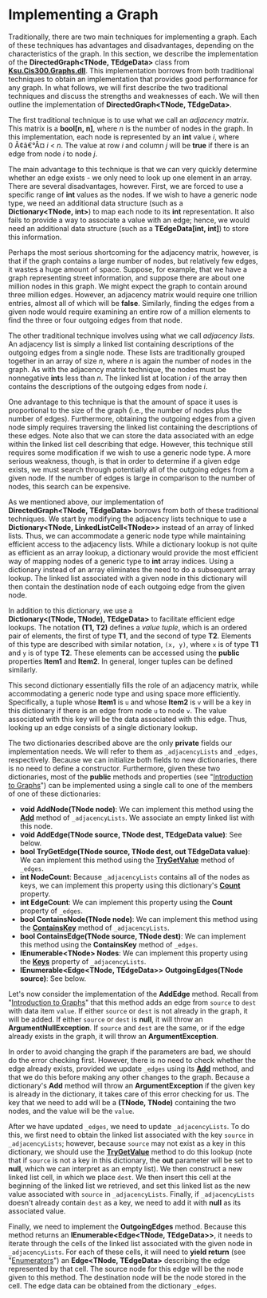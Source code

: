 # Implementing a Graph

Traditionally, there are two main techniques for implementing a graph.
Each of these techniques has advantages and disadvantages, depending on
the characteristics of the graph. In this section, we describe the
implementation of the **DirectedGraph\<TNode, TEdgeData\>** class
from [**Ksu.Cis300.Graphs.dll**](Ksu.Cis300.Graphs.dll). This
implementation borrows from both traditional techniques to obtain an
implementation that provides good performance for any graph. In what
follows, we will first describe the two traditional techniques and
discuss the strengths and weaknesses of each. We will then outline the
implementation of **DirectedGraph\<TNode, TEdgeData\>**.

The first traditional technique is to use what we call an *adjacency
matrix*. This matrix is a **bool\[n, n\]**, where *n* is the number
of nodes in the graph. In this implementation, each node is represented
by an **int** value *i*, where 0 Ã¢â€°Â¤ *i* \< *n*. The
value at row *i* and column *j* will be **true** if there is an edge
from node *i* to node *j*.

The main advantage to this technique is that we can very quickly
determine whether an edge exists - we only need to look up one element
in an array. There are several disadvantages, however. First, we are
forced to use a specific range of **int** values as the nodes. If we
wish to have a generic node type, we need an additional data structure
(such as a **Dictionary\<TNode, int\>**) to map each node to its
**int** representation. It also fails to provide a way to associate a
value with an edge; hence, we would need an additional data structure
(such as a **TEdgeData\[int, int\]**) to store this information.

Perhaps the most serious shortcoming for the adjacency matrix, however,
is that if the graph contains a large number of nodes, but relatively
few edges, it wastes a huge amount of space. Suppose, for example, that
we have a graph representing street information, and suppose there are
about one million nodes in this graph. We might expect the graph to
contain around three million edges. However, an adjacency matrix would
require one trillion entries, almost all of which will be **false**.
Similarly, finding the edges from a given node would require examining
an entire row of a million elements to find the three or four outgoing
edges from that node.

The other traditional technique involves using what we call *adjacency
lists*. An adjacency list is simply a linked list containing
descriptions of the outgoing edges from a single node. These lists are
traditionally grouped together in an array of size *n*, where *n* is
again the number of nodes in the graph. As with the adjacency matrix
technique, the nodes must be nonnegative **int**s less than *n*. The
linked list at location *i* of the array then contains the descriptions
of the outgoing edges from node *i*.

One advantage to this technique is that the amount of space it uses is
proportional to the size of the graph (i.e., the number of nodes plus
the number of edges). Furthermore, obtaining the outgoing edges from a
given node simply requires traversing the linked list containing the
descriptions of these edges. Note also that we can store the data
associated with an edge within the linked list cell describing that
edge. However, this technique still requires some modification if we
wish to use a generic node type. A more serious weakness, though, is
that in order to determine if a given edge exists, we must search
through potentially all of the outgoing edges from a given node. If the
number of edges is large in comparison to the number of nodes, this
search can be expensive.

As we mentioned above, our implementation of
**DirectedGraph\<TNode, TEdgeData\>** borrows from both of these
traditional techniques. We start by modifying the adjacency lists
technique to use a **Dictionary\<TNode, LinkedListCell\<TNode\>\>**
instead of an array of linked lists. Thus, we can accommodate a generic
node type while maintaining efficient access to the adjacency lists.
While a dictionary lookup is not quite as efficient as an array lookup,
a dictionary would provide the most efficient way of mapping nodes of a
generic type to **int** array indices. Using a dictionary instead of an
array eliminates the need to do a subsequent array lookup. The linked
list associated with a given node in this dictionary will then contain
the destination node of each outgoing edge from the given node.

In addition to this dictionary, we use a
**Dictionary\<(TNode, TNode), TEdgeData\>** to facilitate
efficient edge lookups. The notation **(T1, T2)** defines a *value
tuple*, which is an ordered pair of elements, the first of type **T1**,
and the second of type **T2**. Elements of this type are described with
similar notation, `(x, y)`, where `x` is of type **T1** and `y` is of
type **T2**. These elements can be accessed using the **public**
properties **Item1** and **Item2**. In general, longer tuples can be
defined similarly.

This second dictionary essentially fills the role of an adjacency
matrix, while accommodating a generic node type and using space more
efficiently. Specifically, a tuple whose **Item1** is `u` and whose
**Item2** is `v` will be a key in this dictionary if there is an edge
from node `u` to node `v`. The value associated with this key will be
the data associated with this edge. Thus, looking up an edge consists of
a single dictionary lookup.

The two dictionaries described above are the only **private** fields our
implementation needs. We will refer to them as `_adjacencyLists` and
`_edges`, respectively. Because we can initialize both fields to new
dictionaries, there is no need to define a constructor. Furthermore,
given these two dictionaries, most of the **public** methods and
properties (see "[Introduction to
Graphs](/~rhowell/DataStructures/redirect/graph-intro)") can be
implemented using a single call to one of the members of one of these
dictionaries:

  - **void AddNode(TNode node)**: We can implement this method using the
    [**Add**](http://msdn.microsoft.com/en-us/library/k7z0zy8k.aspx)
    method of `_adjacencyLists`. We associate an empty linked list with
    this node.
  - **void AddEdge(TNode source, TNode dest, TEdgeData value)**: See
    below.
  - **bool TryGetEdge(TNode source, TNode dest, out TEdgeData value)**:
    We can implement this method using the
    [**TryGetValue**](http://msdn.microsoft.com/en-us/library/bb347013.aspx)
    method of `_edges`.
  - **int NodeCount**: Because `_adjacencyLists` contains all of the
    nodes as keys, we can implement this property using this
    dictionary's
    [**Count**](http://msdn.microsoft.com/en-us/library/zhcy256f.aspx)
    property.
  - **int EdgeCount**: We can implement this property using the
    **Count** property of `_edges`.
  - **bool ContainsNode(TNode node)**: We can implement this method
    using the
    [**ContainsKey**](http://msdn.microsoft.com/en-us/library/kw5aaea4.aspx)
    method of `_adjacencyLists`.
  - **bool ContainsEdge(TNode source, TNode dest)**: We can implement
    this method using the **ContainsKey** method of `_edges`.
  - **IEnumerable\<TNode\> Nodes**: We can implement this property using
    the
    [**Keys**](http://msdn.microsoft.com/en-us/library/yt2fy5zk.aspx)
    property of `_adjacencyLists`.
  - **IEnumerable\<Edge\<TNode, TEdgeData\>\> OutgoingEdges(TNode
    source)**: See below.

Let's now consider the implementation of the **AddEdge** method. Recall
from "[Introduction to
Graphs](/~rhowell/DataStructures/redirect/graph-intro)" that this method
adds an edge from `source` to `dest` with data item `value`. If either
`source` or `dest` is not already in the graph, it will be added. If
either `source` or `dest` is **null**, it will throw an
**ArgumentNullException**. If `source` and `dest` are the same, or if
the edge already exists in the graph, it will throw an
**ArgumentException**.

In order to avoid changing the graph if the parameters are bad, we
should do the error checking first. However, there is no need to check
whether the edge already exists, provided we update `_edges` using its
[**Add**](https://docs.microsoft.com/en-us/dotnet/api/system.collections.generic.dictionary-2.add?view=netframework-4.7.2#System_Collections_Generic_Dictionary_2_Add__0__1_)
method, and that we do this before making any other changes to the
graph. Because a dictionary's **Add** method will throw an
**ArgumentException** if the given key is already in the dictionary, it
takes care of this error checking for us. The key that we need to add
will be a **(TNode, TNode)** containing the two nodes, and the value
will be the `value`.

After we have updated `_edges`, we need to update `_adjacencyLists`. To
do this, we first need to obtain the linked list associated with the key
`source` in `_adjacencyLists`; however, because `source` may not exist
as a key in this dictionary, we should use the
[**TryGetValue**](http://msdn.microsoft.com/en-us/library/bb347013.aspx)
method to do this lookup (note that if `source` is not a key in this
dictionary, the **out** parameter will be set to **null**, which we can
interpret as an empty list). We then construct a new linked list cell,
in which we place `dest`. We then insert this cell at the beginning of
the linked list we retrieved, and set this linked list as the new value
associated with `source` in `_adjacencyLists`. Finally, if
`_adjacencyLists` doesn't already contain `dest` as a key, we need to
add it with **null** as its associated value.

Finally, we need to implement the **OutgoingEdges** method. Because this
method returns an **IEnumerable\<Edge\<TNode, TEdgeData\>\>**, it
needs to iterate through the cells of the linked list associated with
the given node in `_adjacencyLists`. For each of these cells, it will
need to **yield return** (see
"[Enumerators](http://people.cs.ksu.edu/~rhowell/DataStructures/redirect/enumerators)")
an **Edge\<TNode, TEdgeData\>** describing the edge represented by
that cell. The source node for this edge will be the node given to this
method. The destination node will be the node stored in the cell. The
edge data can be obtained from the dictionary `_edges`.
